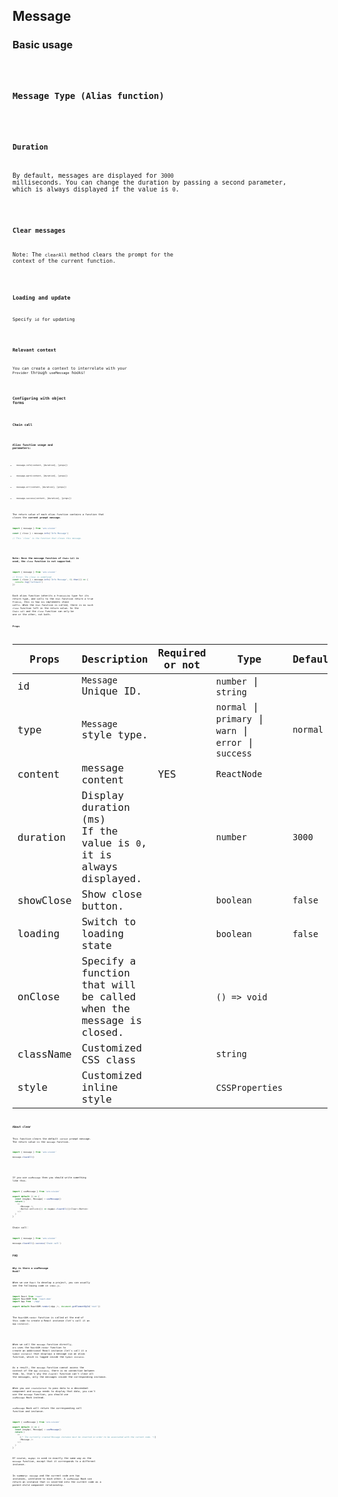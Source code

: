 ## Message

### Basic usage

<code src="./demo/basic.tsx" />

### Message Type (Alias function)

<code src="./demo/type.tsx" />

### Duration

By default, messages are displayed for `3000` milliseconds. You can change the duration by passing a second parameter, which is always displayed if the value is `0`.

<code src="./demo/duration.tsx" />

### Clear messages

Note: The `clearAll` method clears the prompt for the context of the current function.

<code src="./demo/clear.tsx" />

### Loading and update

Specify `id` for updating

<code src="./demo/loading.tsx" />

### Relevant context

You can create a context to interrelate with your `Provider` through `useMessage` hooks!

<code src="./demo/context.tsx" />

### Configuring with object forms

<code src="./demo/call.tsx" />

### Chain call

<code src="./demo/chain-call.tsx" />

### Alias function usage and parameters:

- `message.info(content, [duration], [props])`

- `message.warn(content, [duration], [props])`

- `message.err(content, [duration], [props])`

- `message.success(content, [duration], [props])`

The return value of each alias function contains a function that closes the **current prompt message**.

```ts
import { message } from 'are-vision'

const { close } = message.info('Info Message')

// This `close` is the function that closes this message.
```

<br/>

**Note: Once the message function of `Chain Call` is used, the `close` function is not supported.**

```ts
import { message } from 'are-vision'

// Error: Ths close is undefined
const { close } = message.info('Info Message', 0).then(() => {
  console.log('Callback')
})
```

Each alias function inherits a `PromiseLike` type for its return type, and calls to the `then` function return a true `Promise`, this is how `Are` implements chain calls. When the `then` function is called, there is no such `close` function left in the return value. So the `Chain call` and the `close` function can only be one or the other, not both.

#### Props

| Props     | Description                                                             | Required or not | Type                                                          | Defaults |
| --------- | ----------------------------------------------------------------------- | --------------- | ------------------------------------------------------------- | -------- |
| id        | `Message` Unique ID.                                                    |                 | `number` \| `string`                                          |          |
| type      | `Message` style type.                                                   |                 | `normal` \| `primary` \| `warn` \|<br /> `error` \| `success` | `normal` |
| content   | message content                                                         | YES             | `ReactNode`                                                   |          |
| duration  | Display duration (ms)<br />If the value is `0`, it is always displayed. |                 | `number`                                                      | `3000`   |
| showClose | Show close button.                                                      |                 | `boolean`                                                     | `false`  |
| loading   | Switch to loading state                                                 |                 | `boolean`                                                     | `false`  |
| onClose   | Specify a function that will be called when the message is closed.      |                 | `() => void`                                                  |          |
| className | Customized CSS class                                                    |                 | `string`                                                      |          |
| style     | Customized inline style                                                 |                 | `CSSProperties`                                               |          |

### About clear

This function clears the default `context` prompt message. The return value is the `message` function.

```ts
import { message } from 'are-vision'

message.clearAll()
```

<br/>

If you use `useMessage` then you should write something like this.

```ts
import { useMessage } from 'are-vision'

export default () => {
  const [msgApi, Message] = useMessage()
  return (
    <>
      <Message />
      <Button onClick={() => msgApi.clearAll()}>Clear</Button>
    </>
  )
}
```

Chain call：

```ts
import { message } from 'are-vision'

message.clearAll().success('Chain call')
```

### FAQ

#### Why is there a useMessage Hook?

When we use `React` to develop a project, you can usually see the following code in `index.js`.

```ts
import React from 'react'
import ReactDOM from 'react-dom'
import App from './App'

export default ReactDOM.render(<App />, document.getElementById('root'))
```

The `ReactDOM.render` function is called at the end of this code to create a React instance (let's call it an `App instance`).

<br/>

When we call the `message` function directly, `Are` uses the `ReactDOM.render` function to create an additional React instance (let's call it a `Symbol instance`) that displays a message via an alias function, which is logged inside the `Symbol instance`.

As a result, the `message` function cannot access the context of the `App instance`, there is no connection between them. So, that's why the `clearAll` function can't clear all the messages, only the messages inside the corresponding instance.

When you use `createContext` to pass data to a descendant component and `message` needs to display that data, you can't use the `message` function, you should use `useMessage` Hook instead.

`useMessage` Hook will return the corresponding call function and instance.

```ts
import { useMessage } from 'are-vision'

export default () => {
  const [msgApi, Message] = useMessage()
  return (
    <>
      {/* The currently created Message instance must be inserted in order to be associated with the current code. */}
      <Message />
    </>
  )
}
```

Of course, `msgApi` is used in exactly the same way as the `message` function, except that it corresponds to a different instance.

In summary: `message` and the current code are two instances, unrelated to each other. A `useMessage` Hook can return an instance that is inserted into the current code as a parent-child component relationship.
